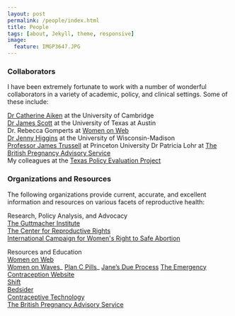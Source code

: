 ```yaml
---
layout: post
permalink: /people/index.html
title: People 
tags: [about, Jekyll, theme, responsive]
image:
  feature: IMGP3647.JPG
---
```


###  Collaborators

I have been extremely fortunate to work with a number of wonderful
collaborators in a variety of academic, policy, and clinical
settings. Some of these include: 

 
[Dr Catherine Aiken](http://www.obgyn.cam.ac.uk/staff/senior-staff/dr-catherine-aiken/)
 at the University of Cambridge  
[Dr James Scott](http://jgscott.github.io) at the University
of Texas at Austin  
Dr. Rebecca Gomperts at [Women on Web](https://www.womenonweb.org)  
[Dr Jenny Higgins](http://jennyhiggins.net) at the University of
Wisconsin-Madison  
[Professor James Trussell](http://www.princeton.edu/~trussell/) at
 Princeton University 
Dr Patricia Lohr at
[The British Pregnancy Advisory Service](https://www.bpas.org)  
My colleagues at the
[Texas Policy Evaluation Project](http://www.utexas.edu/cola/orgs/txpep/)  


### Organizations and Resources

The following organizations provide current, accurate, and excellent
information and resources on various facets of reproductive health:

Research, Policy Analysis, and Advocacy  
[The Guttmacher Institute](http://www.guttmacher.org)  
[The Center for Reproductive Rights](http://www.reproductiverights.org)  
[International Campaign for Women's Right to Safe Abortion](http://www.safeabortionwomensright.org)  

Resources and Education  
[Women on Web](https://www.womenonweb.org)  
[Women on Waves](http://www.womenonwaves.org)_
[Plan C Pills](https://plancpills.org/)_
[Jane’s Due Process](https://janesdueprocess.org/)
[The Emergency Contraception Website](http://ec.princeton.edu)  
[Shift](http://www.shiftstigma.org)  
[Bedsider](https://bedsider.org)  
[Contraceptive Technology](http://www.contraceptivetechnology.org)  
[The British Pregnancy Advisory Service](https://www.bpas.org)  
